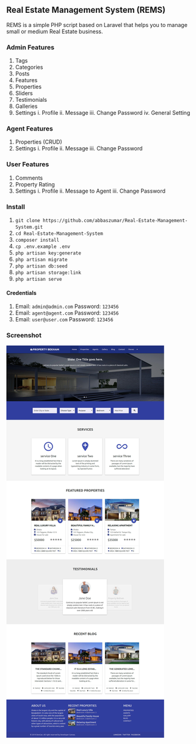 ## Real Estate Management System (REMS)
REMS is a simple PHP script based on Laravel that helps you to manage small or medium Real Estate business.


### Admin Features
1. Tags
2. Categories
3. Posts
4. Features
5. Properties
6. Sliders
7. Testimonials
8. Galleries
9. Settings
    i. Profile
    ii. Message
    iii. Change Password
    iv. General Setting

### Agent Features
1. Properties (CRUD)
2. Settings
    i. Profile
    ii. Message
    iii. Change Password

### User Features
1. Comments
2. Property Rating
3. Settings
    i. Profile
    ii. Message to Agent
    iii. Change Password


### Install
01. `git clone https://github.com/abbaszumar/Real-Estate-Management-System.git`
02. `cd Real-Estate-Management-System`
03. `composer install`
04. `cp .env.example .env`
05. `php artisan key:generate`
06. `php artisan migrate`
07. `php artisan db:seed`
08. `php artisan storage:link`
09. `php artisan serve`

#### Credentials
01. Email: `admin@admin.com` 
    Password: `123456`
02. Email: `agent@agent.com` 
     Password: `123456`
03. Email: `user@user.com` 
    Password: `123456`


### Screenshot

<img src="https://github.com/abbaszumar/Real-Estate-Management-System/blob/main/public/demo/home.jpg">

